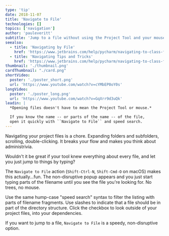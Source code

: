 ```yaml
---
type: 'tip'
date: 2018-11-07
title: 'Navigate to File'
technologies: []
topics: ['navigation']
author: 'pauleveritt'
subtitle: 'Jump to a file without using the Project Tool and your mouse.'
seealso:
  - title: 'Navigating by File'
    href: 'https://www.jetbrains.com/help/pycharm/navigating-to-class-file-or-symbol-by-name.html#9a8d021a'
  - title: 'Navigating Tips and Tricks'
    href: 'https://www.jetbrains.com/help/pycharm/navigating-to-class-file-or-symbol-by-name.html#tips'
thumbnail: './thumbnail.png'
cardThumbnail: "./card.png"
shortVideo:
  poster: './poster_short.png'
  url: 'https://www.youtube.com/watch?v=cYMbEP0oY0s'
longVideo:
  poster: './poster_long.png'
  url: 'https://www.youtube.com/watch?v=GqXrr9d3uQk'
leadin: |
  *Opening files doesn't have to mean the Project Tool or mouse.*

  If you know the name -- or parts of the name -- of the file, 
  open it quickly with ``Navigate to File`` and speed search.
---
```


Navigating your project files is a chore. Expanding folders and
subfolders, scrolling, double-clicking. It breaks your flow and
makes you think about administrivia.

Wouldn't it be great if your tool knew everything about every file,
and let you just jump to things by typing?

The `Navigate to File` action (`Shift-Ctrl-N`, `Shift-Cmd-O`
on macOS) makes this actually...fun. The non-disruptive popup
appears and you just start typing parts of the filename until you
see the file you're looking for. No trees, no mouse.

Use the same hump-case "speed search" syntax to filter the listing
with parts of filename fragments. Use slashes to indicate that a
file should be in part of the directory structure. Click the
checkbox to look outside of your project files, into your dependencies.

If you want to jump to a file, `Navigate to File` is a speedy,
non-disruptive option.

